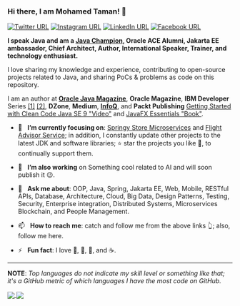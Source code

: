 ### Hi there, I am Mohamed Taman! 👋
[![Twitter URL](https://img.shields.io/static/v1?color=red&label=Twitter%20&logo=twitter&logoColor=white&style=for-the-badge&message=Follow)](https://twitter.com/_tamanm)
[![Instagram URL](https://img.shields.io/static/v1?color=red&label=Instagram&logo=Instagram&logoColor=white&style=for-the-badge&message=follow)](https://www.instagram.com/m.m.taman)
[![LinkedIn URL](https://img.shields.io/static/v1?color=red&label=linkedin&logo=linkedin&logoColor=white&style=for-the-badge&message=Connect)](https://www.linkedin.com/in/mohamedtaman)
[![Facebook URL](https://img.shields.io/static/v1?color=red&label=Facebook&logo=Facebook&logoColor=white&style=for-the-badge&message=Connect)](https://www.facebook.com/mohamed.m.taman.7)

**I speak Java and am a [Java Champion](https://javachampions.org/members.html), Oracle ACE Alumni, Jakarta EE ambassador, Chief Architect, Author, International Speaker, Trainer, and technology enthusiast.**

I love sharing my knowledge and experience, contributing to open-source projects related to Java, and sharing PoCs & problems as code on this repository.

I am an author at [**Oracle Java Magazine**](https://blogs.oracle.com/authors/mohamed-taman), **Oracle Magazine**, **IBM Developer** Series [[1]](https://developer.ibm.com/series/java-theory-and-practice/) [[2]](https://developer.ibm.com/?q=Java%209%2B%20modularity&dwcomponent[0]=Java%20Platform), **DZone**, **Medium**, [**InfoQ**](https://www.infoq.com/profile/Mohamed-Taman/#articles), and **Packt Publishing** [Getting Started with Clean Code Java SE 9 "Video"](https://subscription.packtpub.com/video/programming/9781787285064/54950/54955/the-course-overview) and [JavaFX Essentials "Book"](https://www.packtpub.com/product/javafx-essentials/9781784398026).

<!-- 🤔  I’m currently open for A new job opportunity, [LINK TO MY RESUME](https://drive.google.com/file/d/1fvV8oI7sRQOdcccy3OgXfesuMtUwHd07/view?usp=sharing). -->
- 🎯 &nbsp; **I’m currently focusing on**: [Springy Store Microservices](https://github.com/mohamed-taman/Springy-Store-Microservices) and [Flight Advisor Service](https://github.com/mohamed-taman/Flight-Advisor); in addition, I constantly update other projects to the latest JDK and software libraries; ⭐️ star the projects you like 🤩, to continually support them. 

- 🔭 &nbsp; **I’m also working** on Something cool related to AI and will soon publish it 😉.

- 💬 &nbsp; **Ask me about**: OOP, Java, Spring, Jakarta EE, Web, Mobile, RESTful APIs, Database, Architecture, Cloud, Big Data, Design Patterns, Testing, Security, Enterprise integration, Distributed Systems, Microservices Blockchain, and People Management.

- 📫 &nbsp; **How to reach me**: catch and follow me from the above links 👆; also, follow me here.

- ⚡ &nbsp; **Fun fact**: I love 🐍, 🐜, 🐝, and ☕️.

<hr/>

**NOTE**: *Top languages do not indicate my skill level or something like that; it's a GitHub metric of which languages I have the most code on GitHub.*

<a href="https://github.com/mohamed-taman/">
  <img align="center" src="https://github-readme-stats-sigma-five.vercel.app/api?username=mohamed-taman&count_private=true&show_icons=true&theme=radical&hide_border=false" />
</a> 
<a href="https://github.com/mohamed-taman/">
  <img align="center" src="https://github-readme-stats-sigma-five.vercel.app/api/top-langs/?username=mohamed-taman&layout=compact&theme=radical&hide_border=false" />
</a>
  
<!--
**mohamed-taman/mohamed-taman** is a ✨ _special_ ✨ repository because its `README.md` (this file) appears on your GitHub profile.

Here are some ideas to get you started:

- 🔭 I’m currently working on ...
- 🌱 I’m currently learning ...
- 👯 I’m looking to collaborate on ...
- 🤔 I’m looking for help with ...
- 💬 Ask me about ...
- 📫 How to reach me: ...
- 😄 Pronouns: ...
- ⚡ Fun fact: ...
-->
